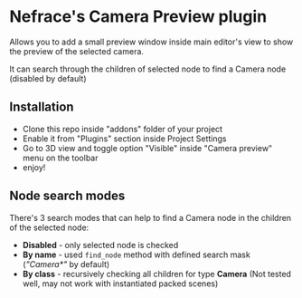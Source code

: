 # Nefrace's Camera Preview plugin

Allows you to add a small preview window inside main editor's view to show the preview of the selected camera.

It can search through the children of selected node to find a Camera node (disabled by default)

## Installation

- Clone this repo inside "addons" folder of your project
- Enable it from "Plugins" section inside Project Settings
- Go to 3D view and toggle option "Visible" inside "Camera preview" menu on the toolbar
- enjoy!

## Node search modes

There's 3 search modes that can help to find a Camera node in the children of the selected node:

- **Disabled** - only selected node is checked
- **By name** - used `find_node` method with defined search mask (_"Camera*"_ by default)
- **By class** - recursively checking all children for type **Camera** (Not tested well, may not work with instantiated packed scenes)